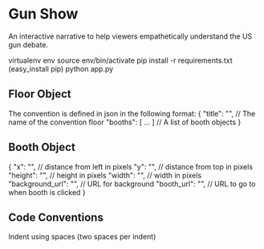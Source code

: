 Gun Show
==============
An interactive narrative to help viewers empathetically understand the US gun debate.

virtualenv env
source env/bin/activate
pip install -r requirements.txt (easy_install pip)
python app.py

Floor Object
----------------
The convention is defined in json in the following format:
{
  "title": "", // The name of the convention floor
  "booths": [ ... ] // A list of booth objects
}

Booth Object
----------------
{
  "x": "", // distance from left in pixels
  "y": "", // distance from top in pixels
  "height": "", // height in pixels
  "width": "", // width in pixels
  "background_url": "", // URL for background
  "booth_url": "", // URL to go to when booth is clicked
}




Code Conventions
----------------

Indent using spaces (two spaces per indent)